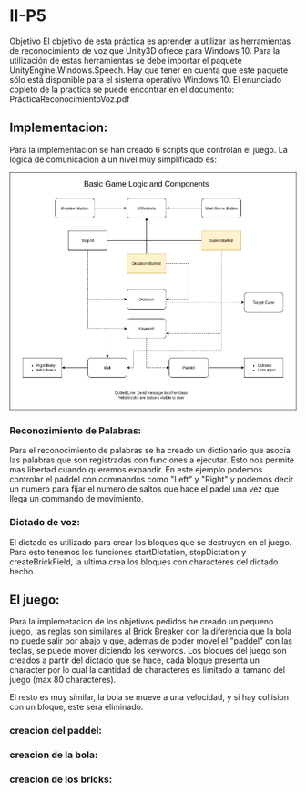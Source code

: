 # II-P5

Objetivo El objetivo de esta práctica es aprender a utilizar las herramientas de reconocimiento de voz que Unity3D ofrece para Windows 10. Para la utilización de estas herramientas se debe importar el paquete UnityEngine.Windows.Speech. Hay que tener en cuenta que este paquete sólo está disponible para el sistema operativo Windows 10. El enunciado copleto de la practica se puede encontrar en el documento: PrácticaReconocimientoVoz.pdf

## Implementacion:

Para la implementacion se han creado 6 scripts que controlan el juego. La logica de comunicacion a un nivel muy simplificado es:

![gamelogic](./img/brickBreakerLogic.png)

### Reconozimiento de Palabras:

Para el reconocimiento de palabras se ha creado un dictionario que asocia las palabras que son registradas con funciones a ejecutar. Esto nos permite mas libertad cuando queremos expandir. En este ejemplo podemos controlar el paddel con commandos como "Left" y "Right" y podemos decir un numero para fijar el numero de saltos que hace el padel una vez que llega un commando de movimiento.

### Dictado de voz:
 
El dictado es utilizado para crear los bloques que se destruyen en el juego. Para esto tenemos los funciones startDictation, stopDictation y createBrickField, la ultima crea los bloques con characteres del dictado hecho.

## El juego:

Para la implemetacion de los objetivos pedidos he creado un pequeno juego, las reglas son similares al Brick Breaker con la diferencia que la bola no puede salir por abajo y que, ademas de poder movel el "paddel" con las teclas, se puede mover diciendo los keywords. Los bloques del juego son creados a partir del dictado que se hace, cada bloque presenta un character por lo cual la cantidad de characteres es limitado al tamano del juego (max 80 characteres).

El resto es muy similar, la bola se mueve a una velocidad, y si hay collision con un bloque, este sera eliminado.

### creacion del paddel:

### creacion de la bola:

### creacion de los bricks:
